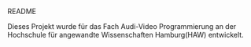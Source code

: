 README

Dieses Projekt wurde für das Fach Audi-Video Programmierung an der Hochschule für angewandte Wissenschaften Hamburg(HAW) entwickelt.
